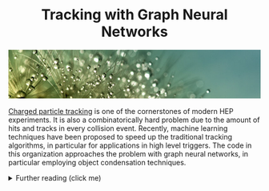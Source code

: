 <div align="center">

# Tracking with Graph Neural Networks
![](profile/assets/banner.jpg)

</div>

[Charged particle tracking][tracking-wiki] is one of the cornerstones of modern HEP experiments.
It is also a combinatorically hard problem due to the amount of hits and tracks in every collision event.
Recently, machine learning techniques have been proposed to speed up the traditional tracking algorithms, in particular for applications in high level triggers.
The code in this organization approaches the problem with graph neural networks, in particular employing object condensation techniques.

<details>
  <summary>Further reading (click me)</summary>
  
  * [recording of overview talk with the original idea](https://www.youtube.com/watch?v=HBgpOh_mW0o)
  * [tutorial notebooks][tutorials]
  * [main code][main]
  * [hyperparameter optimization package][hpo]
  * [onboarding reading list](https://github.com/gnn-tracking/gnn_tracking/wiki/Onboarding-reading-list)

</details>
  
[tracking-wiki]: https://en.wikipedia.org/wiki/Tracking_(particle_physics)
[tutorials]: https://github.com/gnn-tracking/tutorials
[main]: https://github.com/gnn-tracking/gnn_tracking
[hpo]: https://github.com/gnn-tracking/hyperparameter_optimization
